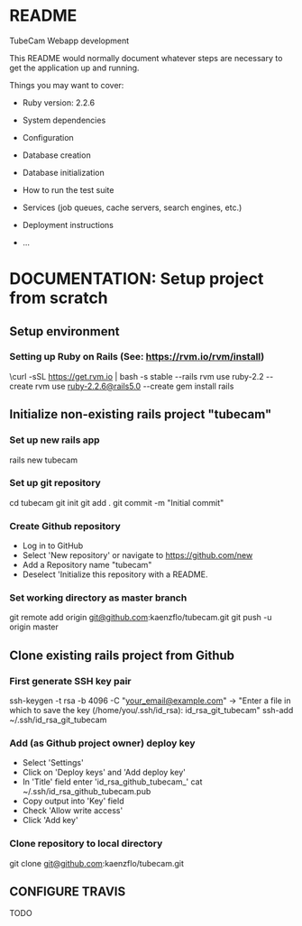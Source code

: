 # README

TubeCam Webapp development

This README would normally document whatever steps are necessary to get the
application up and running.

Things you may want to cover:

* Ruby version: 2.2.6

* System dependencies

* Configuration

* Database creation

* Database initialization

* How to run the test suite

* Services (job queues, cache servers, search engines, etc.)

* Deployment instructions

* ...

# DOCUMENTATION: Setup project from scratch

## Setup environment

### Setting up Ruby on Rails (See: https://rvm.io/rvm/install)
\curl -sSL https://get.rvm.io | bash -s stable --rails
rvm use ruby-2.2 --create
rvm use ruby-2.2.6@rails5.0 --create
gem install rails


## Initialize non-existing rails project "tubecam"

### Set up new rails app
rails new tubecam

### Set up git repository
cd tubecam
git init
git add .
git commit -m "Initial commit"

### Create Github repository
- Log in to GitHub 
- Select 'New repository' or navigate to https://github.com/new
- Add a Repository name "tubecam" 
- Deselect 'Initialize this repository with a README.

### Set working directory as master branch
git remote add origin git@github.com:kaenzflo/tubecam.git
git push -u origin master


## Clone existing rails project from Github

### First generate SSH key pair
ssh-keygen -t rsa -b 4096 -C "your_email@example.com"
-> "Enter a file in which to save the key (/home/you/.ssh/id_rsa): id_rsa_git_tubecam"
ssh-add ~/.ssh/id_rsa_git_tubecam

### Add (as Github project owner) deploy key
- Select 'Settings'
- Click on 'Deploy keys' and 'Add deploy key'
- In 'Title' field enter 'id_rsa_github_tubecam_<USERNAME>'
cat ~/.ssh/id_rsa_github_tubecam.pub
- Copy output into 'Key' field
- Check 'Allow write access'
- Click 'Add key'

### Clone repository to local directory
git clone git@github.com:kaenzflo/tubecam.git


## CONFIGURE TRAVIS

TODO
